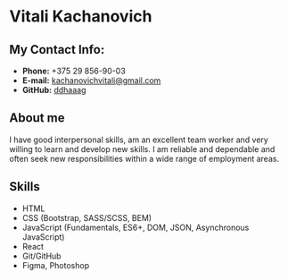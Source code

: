 # Vitali Kachanovich

## My Contact Info:

- **Phone:** +375 29 856-90-03
- **E-mail:** kachanovichvitali@gmail.com
- **GitHub:** [ddhaaag](https://github.com/ddhaaag)

## About me

I have good interpersonal skills, am an excellent team worker and very willing to learn and develop new skills.
I am reliable and dependable and often seek new responsibilities within a wide range of employment areas.

## Skills

- HTML
- CSS (Bootstrap, SASS/SCSS, BEM)
- JavaScript (Fundamentals, ES6+, DOM, JSON, Asynchronous JavaScript)
- React
- Git/GitHub
- Figma, Photoshop
